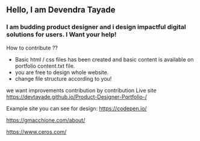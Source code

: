 ## Hello, I am Devendra Tayade 
### I am budding product designer and i design impactful digital solutions for users. I Want your help! 

How to contribute ?? 

- Basic html / css files has been created and basic content is available on portfolio content.txt file. 
- you are free to design whole website.
- change file structure according to you!

we want improvements contribution by contribution
Live site https://devtayade.github.io/Product-Designer-Portfolio-/

Example site you can see for design: 
https://codepen.io/

https://gmacchione.com/about/

https://www.ceros.com/
